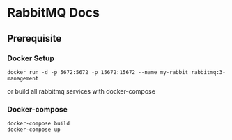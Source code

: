 # RabbitMQ Docs

## Prerequisite

### Docker Setup

```
docker run -d -p 5672:5672 -p 15672:15672 --name my-rabbit rabbitmq:3-management
```

or build all rabbitmq services with docker-compose

### Docker-compose

```
docker-compose build
docker-compose up
```
